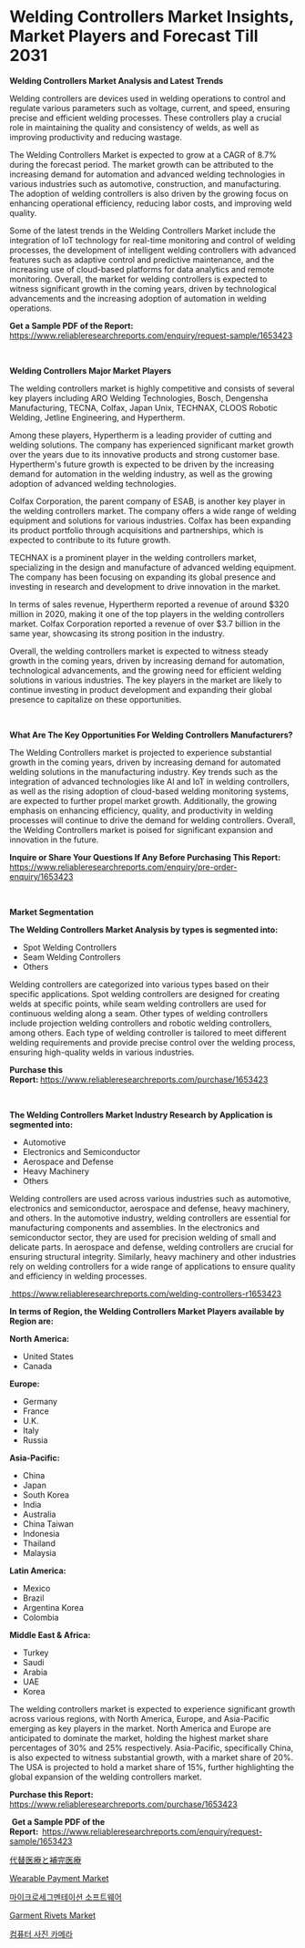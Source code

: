 <p><h1>Welding Controllers Market Insights, Market Players and Forecast Till 2031</h1></p><p><strong>Welding Controllers Market Analysis and Latest Trends</strong></p>
<p><p>Welding controllers are devices used in welding operations to control and regulate various parameters such as voltage, current, and speed, ensuring precise and efficient welding processes. These controllers play a crucial role in maintaining the quality and consistency of welds, as well as improving productivity and reducing wastage.</p><p>The Welding Controllers Market is expected to grow at a CAGR of 8.7% during the forecast period. The market growth can be attributed to the increasing demand for automation and advanced welding technologies in various industries such as automotive, construction, and manufacturing. The adoption of welding controllers is also driven by the growing focus on enhancing operational efficiency, reducing labor costs, and improving weld quality.</p><p>Some of the latest trends in the Welding Controllers Market include the integration of IoT technology for real-time monitoring and control of welding processes, the development of intelligent welding controllers with advanced features such as adaptive control and predictive maintenance, and the increasing use of cloud-based platforms for data analytics and remote monitoring. Overall, the market for welding controllers is expected to witness significant growth in the coming years, driven by technological advancements and the increasing adoption of automation in welding operations.</p></p>
<p><strong>Get a Sample PDF of the Report:&nbsp;</strong> <a href="https://www.reliableresearchreports.com/enquiry/request-sample/1653423">https://www.reliableresearchreports.com/enquiry/request-sample/1653423</a></p>
<p>&nbsp;</p>
<p><strong>Welding Controllers Major Market Players</strong></p>
<p><p>The welding controllers market is highly competitive and consists of several key players including ARO Welding Technologies, Bosch, Dengensha Manufacturing, TECNA, Colfax, Japan Unix, TECHNAX, CLOOS Robotic Welding, Jetline Engineering, and Hypertherm.</p><p>Among these players, Hypertherm is a leading provider of cutting and welding solutions. The company has experienced significant market growth over the years due to its innovative products and strong customer base. Hypertherm's future growth is expected to be driven by the increasing demand for automation in the welding industry, as well as the growing adoption of advanced welding technologies.</p><p>Colfax Corporation, the parent company of ESAB, is another key player in the welding controllers market. The company offers a wide range of welding equipment and solutions for various industries. Colfax has been expanding its product portfolio through acquisitions and partnerships, which is expected to contribute to its future growth.</p><p>TECHNAX is a prominent player in the welding controllers market, specializing in the design and manufacture of advanced welding equipment. The company has been focusing on expanding its global presence and investing in research and development to drive innovation in the market.</p><p>In terms of sales revenue, Hypertherm reported a revenue of around $320 million in 2020, making it one of the top players in the welding controllers market. Colfax Corporation reported a revenue of over $3.7 billion in the same year, showcasing its strong position in the industry.</p><p>Overall, the welding controllers market is expected to witness steady growth in the coming years, driven by increasing demand for automation, technological advancements, and the growing need for efficient welding solutions in various industries. The key players in the market are likely to continue investing in product development and expanding their global presence to capitalize on these opportunities.</p></p>
<p>&nbsp;</p>
<p><strong>What Are The Key Opportunities For Welding Controllers Manufacturers?</strong></p>
<p><p>The Welding Controllers market is projected to experience substantial growth in the coming years, driven by increasing demand for automated welding solutions in the manufacturing industry. Key trends such as the integration of advanced technologies like AI and IoT in welding controllers, as well as the rising adoption of cloud-based welding monitoring systems, are expected to further propel market growth. Additionally, the growing emphasis on enhancing efficiency, quality, and productivity in welding processes will continue to drive the demand for welding controllers. Overall, the Welding Controllers market is poised for significant expansion and innovation in the future.</p></p>
<p><strong>Inquire or Share Your Questions If Any Before Purchasing This Report:</strong> <a href="https://www.reliableresearchreports.com/enquiry/pre-order-enquiry/1653423">https://www.reliableresearchreports.com/enquiry/pre-order-enquiry/1653423</a></p>
<p>&nbsp;</p>
<p><strong>Market Segmentation</strong></p>
<p><strong>The Welding Controllers Market Analysis by types is segmented into:</strong></p>
<p><ul><li>Spot Welding Controllers</li><li>Seam Welding Controllers</li><li>Others</li></ul></p>
<p><p>Welding controllers are categorized into various types based on their specific applications. Spot welding controllers are designed for creating welds at specific points, while seam welding controllers are used for continuous welding along a seam. Other types of welding controllers include projection welding controllers and robotic welding controllers, among others. Each type of welding controller is tailored to meet different welding requirements and provide precise control over the welding process, ensuring high-quality welds in various industries.</p></p>
<p><strong>Purchase this Report:&nbsp;</strong><a href="https://www.reliableresearchreports.com/purchase/1653423">https://www.reliableresearchreports.com/purchase/1653423</a></p>
<p>&nbsp;</p>
<p><strong>The Welding Controllers Market Industry Research by Application is segmented into:</strong></p>
<p><ul><li>Automotive</li><li>Electronics and Semiconductor</li><li>Aerospace and Defense</li><li>Heavy Machinery</li><li>Others</li></ul></p>
<p><p>Welding controllers are used across various industries such as automotive, electronics and semiconductor, aerospace and defense, heavy machinery, and others. In the automotive industry, welding controllers are essential for manufacturing components and assemblies. In the electronics and semiconductor sector, they are used for precision welding of small and delicate parts. In aerospace and defense, welding controllers are crucial for ensuring structural integrity. Similarly, heavy machinery and other industries rely on welding controllers for a wide range of applications to ensure quality and efficiency in welding processes.</p></p>
<p><a href="https://www.reliableresearchreports.com/welding-controllers-r1653423">&nbsp;https://www.reliableresearchreports.com/welding-controllers-r1653423</a></p>
<p><strong>In terms of Region, the Welding Controllers Market Players available by Region are:</strong></p>
<p>
    <p> <strong> North America: </strong>
        <ul>
            <li>United States</li>
            <li>Canada</li>
        </ul>
        </p> 
    <p> <strong> Europe: </strong>
        <ul>
            <li>Germany</li>
            <li>France</li>
            <li>U.K.</li>
            <li>Italy</li>
            <li>Russia</li>
        </ul>
        </p> 
    <p> <strong> Asia-Pacific: </strong>
        <ul>
            <li>China</li>
            <li>Japan</li>
            <li>South Korea</li>
            <li>India</li>
            <li>Australia</li>
            <li>China Taiwan</li>
            <li>Indonesia</li>
            <li>Thailand</li>
            <li>Malaysia</li>
        </ul>
        </p> 
    <p> <strong> Latin America: </strong>
        <ul>
            <li>Mexico</li>
            <li>Brazil</li>
            <li>Argentina Korea</li>
            <li>Colombia</li>
        </ul>
        </p> 
    <p> <strong> Middle East & Africa: </strong>
        <ul>
            <li>Turkey</li>
            <li>Saudi</li>
            <li>Arabia</li>
            <li>UAE</li>
            <li>Korea</li>
        </ul>
    </p>
    </p>
<p><p>The welding controllers market is expected to experience significant growth across various regions, with North America, Europe, and Asia-Pacific emerging as key players in the market. North America and Europe are anticipated to dominate the market, holding the highest market share percentages of 30% and 25% respectively. Asia-Pacific, specifically China, is also expected to witness substantial growth, with a market share of 20%. The USA is projected to hold a market share of 15%, further highlighting the global expansion of the welding controllers market.</p></p>
<p><strong>Purchase this Report: </strong><a href="https://www.reliableresearchreports.com/purchase/1653423">https://www.reliableresearchreports.com/purchase/1653423</a></p>
<p>&nbsp;<strong>Get a Sample PDF of the Report:&nbsp;&nbsp;</strong><a href="https://www.reliableresearchreports.com/enquiry/request-sample/1653423">https://www.reliableresearchreports.com/enquiry/request-sample/1653423</a></p>
<p><strong></strong></p>
<p><p><a href="https://medium.com/@abdielkilback/%E4%BB%A3%E6%9B%BF%E3%81%8A%E3%82%88%E3%81%B3%E8%A3%9C%E5%AE%8C%E5%8C%BB%E7%99%82%E5%B8%82%E5%A0%B4%E3%83%AC%E3%83%9D%E3%83%BC%E3%83%88%E3%81%AF-%E3%81%93%E3%81%AE%E5%B8%82%E5%A0%B4%E3%81%AE%E6%9C%80%E6%96%B0%E3%83%88%E3%83%AC%E3%83%B3%E3%83%89%E3%82%84%E6%88%90%E9%95%B7%E3%81%AE%E6%A9%9F%E4%BC%9A%E3%82%92%E6%98%8E%E3%82%89%E3%81%8B%E3%81%AB%E3%81%97%E3%81%BE%E3%81%99-ef964e4701fa">代替医療と補完医療</a></p><p><a href="https://github.com/timeliteaut/Market-Research-Report-List-2/blob/main/wearable-payment-market.md">Wearable Payment Market</a></p><p><a href="https://github.com/novabrown3/Market-Research-Report-List-1/blob/main/627906449072.md">마이크로세그멘테이션 소프트웨어</a></p><p><a href="https://www.linkedin.com/pulse/garment-rivets-market-insight-trends-growth-forecasted-prcje">Garment Rivets Market</a></p><p><a href="https://github.com/durgin521/Market-Research-Report-List-1/blob/main/419890649073.md">컴퓨터 사진 카메라</a></p></p>